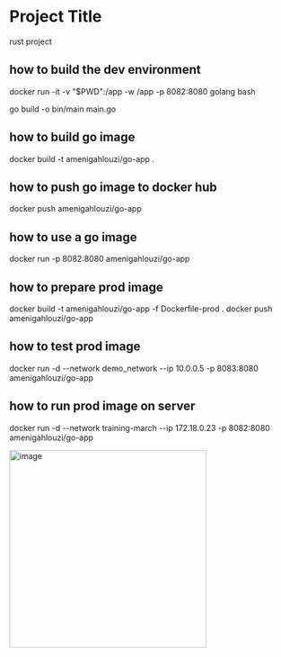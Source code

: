 # Project Title

rust project

## how to build the dev environment
docker run -it -v "$PWD":/app -w /app -p 8082:8080 golang bash  

go build -o bin/main main.go



## how to build go image
docker build -t amenigahlouzi/go-app .

## how to push go image to docker hub
docker push amenigahlouzi/go-app 

## how to use a go image
docker run -p 8082:8080 amenigahlouzi/go-app


## how to prepare prod image
docker build -t  amenigahlouzi/go-app -f Dockerfile-prod .
docker push amenigahlouzi/go-app

## how to test prod image
docker run -d --network demo_network --ip 10.0.0.5  -p 8083:8080 amenigahlouzi/go-app

## how to run prod image on server
docker run -d --network training-march --ip 172.18.0.23 -p 8082:8080  amenigahlouzi/go-app

<img width="351" alt="image" src="https://user-images.githubusercontent.com/39723480/222470186-78b5dc4f-3262-44d5-90d0-aa1357d619de.png">

